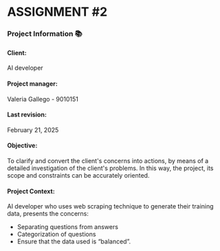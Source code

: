 # ASSIGNMENT #2

### Project Information :books:

#### Client:
AI developer
#### Project manager: 
Valeria Gallego - 9010151
#### Last revision: 
February 21, 2025
#### Objective: 
To clarify and convert the client's concerns into actions, by means of a detailed investigation of the client's problems. In this way, the project, its scope and constraints can be accurately oriented.
#### Project Context: 
AI developer who uses web scraping technique to generate their training data, presents the concerns:
- Separating questions from answers
- Categorization of questions
- Ensure that the data used is “balanced”.
